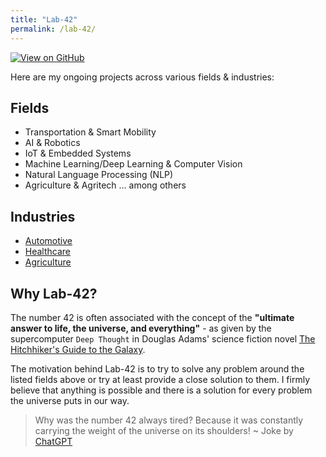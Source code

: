 ```yaml
---
title: "Lab-42"
permalink: /lab-42/
---
```


[![View on GitHub](https://img.shields.io/badge/GitHub-View_on_GitHub-blue?logo=GitHub)](https://github.com/afondiel/my-lab)

Here are my ongoing projects across various fields & industries:

## Fields

- Transportation & Smart Mobility
- AI & Robotics
- IoT & Embedded Systems
- Machine Learning/Deep Learning & Computer Vision
- Natural Language Processing (NLP)
- Agriculture & Agritech ... among others

## Industries
- [Automotive](#)
- [Healthcare](#)
- [Agriculture](#)

## Why Lab-42?

The number 42 is often associated with the concept of the **"ultimate answer to life, the universe, and everything"** - as given by the supercomputer `Deep Thought` in Douglas Adams' science fiction novel [The Hitchhiker's Guide to the Galaxy](https://en.wikipedia.org/wiki/The_Hitchhiker%27s_Guide_to_the_Galaxy_(novel)).

The motivation behind Lab-42 is to try to solve any problem around the  listed fields above or try at least provide a close solution to them. I firmly believe that anything is possible and there is a solution for every problem the universe puts in our way.

> Why was the number 42 always tired? 
> Because it was constantly carrying the weight of the universe on its shoulders! ~ Joke by [ChatGPT](https://chat.openai.com/chat)




